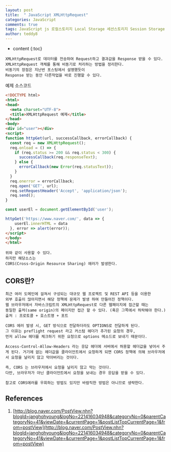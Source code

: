 ```yaml
---
layout: post   
title:  " JavaScript XMLHttpRequest"
categories: JavaScript
comments: true
tags: JavaScript js 로컬스토리지 Local Storage 세션스토리지 Session Storage 쿠키 Cookie
author: teddy8  
---
```

* content
{:toc}

```
XMLHttpRequest로 데이터를 전송하여 Request하고 결과값을 Response 받을 수 있다.
XMLHttpRequest 객체를 통해 비동기로 처리하는 방법을 정리한다.
비동기의 장점은 지난번 포스팅에서 설명했듯이
Response 받는 동안 다른작업을 바로 진행할 수 있다.
```

예제 소스코드
``` html
<!DOCTYPE html>
<html>
<head>
  <meta charset="UTF-8">
  <title>XMLHttpRequest 예제</title>
</head>
<body>
<div id="user"></div>
<script>
function httpGet(url, successCallback, errorCallback) {
  const req = new XMLHttpRequest();
  req.onload = () => {
    if (req.status >= 200 && req.status < 300) {
      successCallback(req.responseText);
    } else { 
      errorCallback(new Error(req.statusText));
    }
  }
  req.onerror = errorCallback;
  req.open('GET', url);
  req.setRequestHeader('Accept', 'application/json');
  req.send();
}

const userEl = document.getElementById('user');

httpGet('https://www.naver.com/', data => {
    userEl.innerHTML = data
  }, error => alert(error));
</script>  
</body>
</html>
```

```
위와 같이 사용할 수 있다.
하지만 해당소스는
CORS(Cross-Origin Resource Sharing) 에러가 발생한다.
```

## CORS란?
```
최근 여러 도메인에 걸쳐서 구성되는 대규모 웹 프로젝트 및 REST API 등을 이용한
외부 호출이 많아지면서 해당 정책에 문제가 발생 하여 만들어진 정책이다.
웹 브라우저에서 자바스크립트의 XMLHttpRequest로 다른 웹페이지에 접근할 때는 
동일한 출처(same origin)의 페이지만 접근 할 수 있다. (혹은 그쪽에서 허락해야 한다.)
출처 : 프로토콜 + 호스트명 + 포트

CORS 에러 발생 시, GET 방식으로 전달하더라도 OPTIONS로 전달하게 된다.
그 이유는 preflight request 라고 커스텀 헤더가 추가된 요청의 경우, 
먼저 allow 헤더를 체크하기 위한 요청으로 options 메소드로 보내기 때문이다.

Access-Control-Allow-Headers 라는 응답 헤더에 서버에서 허용할 헤더값을 넣어서 주게 된다. 거기에 없는 헤더값을 클라이언트에서 요청하게 되면 CORS 정책에 의해 브라우저에서 요청을 날리지 않고 막아버리는 것이다.

즉, CORS 는 브라우저에서 요청을 날리지 않고 막는 것이다.
다만, 브라우저가 아닌 클라이언트에서 요청을 보내는 경우 응답을 받을 수 있다.

참고로 CORS에러를 우회하는 방법도 있지만 바람직한 방법은 아니므로 생략한다.
```

## References
1. [http://blog.naver.com/PostView.nhn?blogId=janghohyoung&logNo=221416034948&categoryNo=0&parentCategoryNo=41&viewDate=&currentPage=1&postListTopCurrentPage=1&from=postView](http://blog.naver.com/PostView.nhn?blogId=janghohyoung&logNo=221416034948&categoryNo=0&parentCategoryNo=41&viewDate=&currentPage=1&postListTopCurrentPage=1&from=postView)